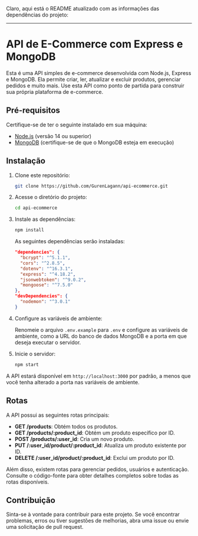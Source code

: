 Claro, aqui está o README atualizado com as informações das dependências do projeto:

---

# API de E-Commerce com Express e MongoDB

Esta é uma API simples de e-commerce desenvolvida com Node.js, Express e MongoDB. Ela permite criar, ler, atualizar e excluir produtos, gerenciar pedidos e muito mais. Use esta API como ponto de partida para construir sua própria plataforma de e-commerce.

## Pré-requisitos

Certifique-se de ter o seguinte instalado em sua máquina:

- [Node.js](https://nodejs.org/) (versão 14 ou superior)
- [MongoDB](https://www.mongodb.com/) (certifique-se de que o MongoDB esteja em execução)

## Instalação

1. Clone este repositório:

   ```bash
   git clone https://github.com/GurenLagann/api-ecommerce.git
   ```

2. Acesse o diretório do projeto:

   ```bash
   cd api-ecommerce
   ```

3. Instale as dependências:

   ```bash
   npm install
   ```

   As seguintes dependências serão instaladas:

   ```json
   "dependencies": {
     "bcrypt": "^5.1.1",
     "cors": "^2.8.5",
     "dotenv": "^16.3.1",
     "express": "^4.18.2",
     "jsonwebtoken": "^9.0.2",
     "mongoose": "^7.5.0"
   },
   "devDependencies": {
     "nodemon": "^3.0.1"
   }
   ```

4. Configure as variáveis de ambiente:

   Renomeie o arquivo `.env.example` para `.env` e configure as variáveis de ambiente, como a URL do banco de dados MongoDB e a porta em que deseja executar o servidor.

5. Inicie o servidor:

   ```bash
   npm start
   ```

A API estará disponível em `http://localhost:3000` por padrão, a menos que você tenha alterado a porta nas variáveis de ambiente.

## Rotas

A API possui as seguintes rotas principais:

- **GET /products**: Obtém todos os produtos.
- **GET /products/:product_id**: Obtém um produto específico por ID.
- **POST /products/:user_id**: Cria um novo produto.
- **PUT /:user_id/product/:product_id**: Atualiza um produto existente por ID.
- **DELETE /:user_id/product/:product_id**: Exclui um produto por ID.

Além disso, existem rotas para gerenciar pedidos, usuários e autenticação. Consulte o código-fonte para obter detalhes completos sobre todas as rotas disponíveis.

## Contribuição

Sinta-se à vontade para contribuir para este projeto. Se você encontrar problemas, erros ou tiver sugestões de melhorias, abra uma issue ou envie uma solicitação de pull request.


